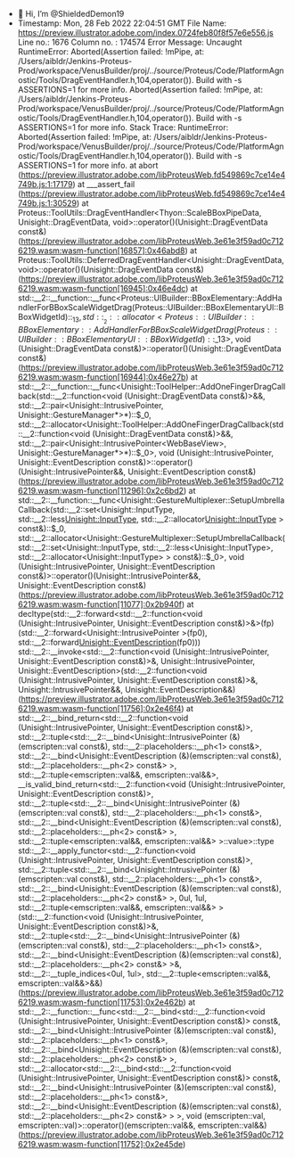 - 👋 Hi, I’m @ShieldedDemon19
-   Timestamp: Mon, 28 Feb 2022 22:04:51 GMT
    File Name: https://preview.illustrator.adobe.com/index.0724feb80f8f57e6e556.js
    Line no.: 1676
    Column no. : 174574
    Error Message: Uncaught RuntimeError: Aborted(Assertion failed: !mPipe, at: /Users/aibldr/Jenkins-Proteus-Prod/workspace/VenusBuilder/proj/../source/Proteus/Code/PlatformAgnostic/Tools/DragEventHandler.h,104,operator()). Build with -s ASSERTIONS=1 for more info. 
    Aborted(Assertion failed: !mPipe, at: /Users/aibldr/Jenkins-Proteus-Prod/workspace/VenusBuilder/proj/../source/Proteus/Code/PlatformAgnostic/Tools/DragEventHandler.h,104,operator()). Build with -s ASSERTIONS=1 for more info.
    Stack Trace: RuntimeError: Aborted(Assertion failed: !mPipe, at: /Users/aibldr/Jenkins-Proteus-Prod/workspace/VenusBuilder/proj/../source/Proteus/Code/PlatformAgnostic/Tools/DragEventHandler.h,104,operator()). Build with -s ASSERTIONS=1 for more info.
    at abort (https://preview.illustrator.adobe.com/libProteusWeb.fd549869c7ce14e4749b.js:1:17179)
    at ___assert_fail (https://preview.illustrator.adobe.com/libProteusWeb.fd549869c7ce14e4749b.js:1:30529)
    at Proteus::ToolUtils::DragEventHandler<Thyon::ScaleBBoxPipeData, Unisight::DragEventData, void>::operator()(Unisight::DragEventData const&) (https://preview.illustrator.adobe.com/libProteusWeb.3e61e3f59ad0c7126219.wasm:wasm-function[16857]:0x46abd8)
    at Proteus::ToolUtils::DeferredDragEventHandler<Unisight::DragEventData, void>::operator()(Unisight::DragEventData const&) (https://preview.illustrator.adobe.com/libProteusWeb.3e61e3f59ad0c7126219.wasm:wasm-function[16945]:0x46e4dc)
    at std::__2::__function::__func<Proteus::UIBuilder::BBoxElementary::AddHandlerForBBoxScaleWidgetDrag(Proteus::UIBuilder::BBoxElementaryUI::BBoxWidgetId)::$_13, std::__2::allocator<Proteus::UIBuilder::BBoxElementary::AddHandlerForBBoxScaleWidgetDrag(Proteus::UIBuilder::BBoxElementaryUI::BBoxWidgetId)::$_13>, void (Unisight::DragEventData const&)>::operator()(Unisight::DragEventData const&) (https://preview.illustrator.adobe.com/libProteusWeb.3e61e3f59ad0c7126219.wasm:wasm-function[16944]:0x46e27b)
    at std::__2::__function::__func<Unisight::ToolHelper::AddOneFingerDragCallback(std::__2::function<void (Unisight::DragEventData const&)>&&, std::__2::pair<Unisight::IntrusivePointer<WebBaseView>, Unisight::GestureManager*>*)::$_0, std::__2::allocator<Unisight::ToolHelper::AddOneFingerDragCallback(std::__2::function<void (Unisight::DragEventData const&)>&&, std::__2::pair<Unisight::IntrusivePointer<WebBaseView>, Unisight::GestureManager*>*)::$_0>, void (Unisight::IntrusivePointer<WebBaseView>, Unisight::EventDescription const&)>::operator()(Unisight::IntrusivePointer<WebBaseView>&&, Unisight::EventDescription const&) (https://preview.illustrator.adobe.com/libProteusWeb.3e61e3f59ad0c7126219.wasm:wasm-function[11296]:0x2c6bd2)
    at std::__2::__function::__func<Unisight::GestureMultiplexer::SetupUmbrellaCallback(std::__2::set<Unisight::InputType, std::__2::less<Unisight::InputType>, std::__2::allocator<Unisight::InputType> > const&)::$_0, std::__2::allocator<Unisight::GestureMultiplexer::SetupUmbrellaCallback(std::__2::set<Unisight::InputType, std::__2::less<Unisight::InputType>, std::__2::allocator<Unisight::InputType> > const&)::$_0>, void (Unisight::IntrusivePointer<WebBaseView>, Unisight::EventDescription const&)>::operator()(Unisight::IntrusivePointer<WebBaseView>&&, Unisight::EventDescription const&) (https://preview.illustrator.adobe.com/libProteusWeb.3e61e3f59ad0c7126219.wasm:wasm-function[11077]:0x2b940f)
    at decltype(std::__2::forward<std::__2::function<void (Unisight::IntrusivePointer<WebBaseView>, Unisight::EventDescription const&)>&>(fp)(std::__2::forward<Unisight::IntrusivePointer<WebBaseView> >(fp0), std::__2::forward<Unisight::EventDescription>(fp0))) std::__2::__invoke<std::__2::function<void (Unisight::IntrusivePointer<WebBaseView>, Unisight::EventDescription const&)>&, Unisight::IntrusivePointer<WebBaseView>, Unisight::EventDescription>(std::__2::function<void (Unisight::IntrusivePointer<WebBaseView>, Unisight::EventDescription const&)>&, Unisight::IntrusivePointer<WebBaseView>&&, Unisight::EventDescription&&) (https://preview.illustrator.adobe.com/libProteusWeb.3e61e3f59ad0c7126219.wasm:wasm-function[11756]:0x2e46f4)
    at std::__2::__bind_return<std::__2::function<void (Unisight::IntrusivePointer<WebBaseView>, Unisight::EventDescription const&)>, std::__2::tuple<std::__2::__bind<Unisight::IntrusivePointer<WebBaseView> (&)(emscripten::val const&), std::__2::placeholders::__ph<1> const&>, std::__2::__bind<Unisight::EventDescription (&)(emscripten::val const&), std::__2::placeholders::__ph<2> const&> >, std::__2::tuple<emscripten::val&&, emscripten::val&&>, __is_valid_bind_return<std::__2::function<void (Unisight::IntrusivePointer<WebBaseView>, Unisight::EventDescription const&)>, std::__2::tuple<std::__2::__bind<Unisight::IntrusivePointer<WebBaseView> (&)(emscripten::val const&), std::__2::placeholders::__ph<1> const&>, std::__2::__bind<Unisight::EventDescription (&)(emscripten::val const&), std::__2::placeholders::__ph<2> const&> >, std::__2::tuple<emscripten::val&&, emscripten::val&&> >::value>::type std::__2::__apply_functor<std::__2::function<void (Unisight::IntrusivePointer<WebBaseView>, Unisight::EventDescription const&)>, std::__2::tuple<std::__2::__bind<Unisight::IntrusivePointer<WebBaseView> (&)(emscripten::val const&), std::__2::placeholders::__ph<1> const&>, std::__2::__bind<Unisight::EventDescription (&)(emscripten::val const&), std::__2::placeholders::__ph<2> const&> >, 0ul, 1ul, std::__2::tuple<emscripten::val&&, emscripten::val&&> >(std::__2::function<void (Unisight::IntrusivePointer<WebBaseView>, Unisight::EventDescription const&)>&, std::__2::tuple<std::__2::__bind<Unisight::IntrusivePointer<WebBaseView> (&)(emscripten::val const&), std::__2::placeholders::__ph<1> const&>, std::__2::__bind<Unisight::EventDescription (&)(emscripten::val const&), std::__2::placeholders::__ph<2> const&> >&, std::__2::__tuple_indices<0ul, 1ul>, std::__2::tuple<emscripten::val&&, emscripten::val&&>&&) (https://preview.illustrator.adobe.com/libProteusWeb.3e61e3f59ad0c7126219.wasm:wasm-function[11753]:0x2e462b)
    at std::__2::__function::__func<std::__2::__bind<std::__2::function<void (Unisight::IntrusivePointer<WebBaseView>, Unisight::EventDescription const&)> const&, std::__2::__bind<Unisight::IntrusivePointer<WebBaseView> (&)(emscripten::val const&), std::__2::placeholders::__ph<1> const&>, std::__2::__bind<Unisight::EventDescription (&)(emscripten::val const&), std::__2::placeholders::__ph<2> const&> >, std::__2::allocator<std::__2::__bind<std::__2::function<void (Unisight::IntrusivePointer<WebBaseView>, Unisight::EventDescription const&)> const&, std::__2::__bind<Unisight::IntrusivePointer<WebBaseView> (&)(emscripten::val const&), std::__2::placeholders::__ph<1> const&>, std::__2::__bind<Unisight::EventDescription (&)(emscripten::val const&), std::__2::placeholders::__ph<2> const&> > >, void (emscripten::val, emscripten::val)>::operator()(emscripten::val&&, emscripten::val&&) (https://preview.illustrator.adobe.com/libProteusWeb.3e61e3f59ad0c7126219.wasm:wasm-function[11752]:0x2e45de)
    
